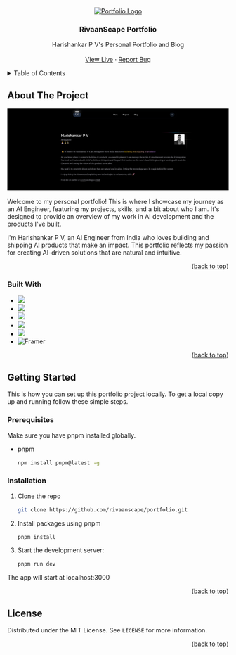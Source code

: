 <a id="readme-top"></a>
<br />
<div align="center">
  <a href="https://github.com/rivaanscape/portfolio">
    <img src="https://github.com/user-attachments/assets/44c27d9c-d204-4702-908f-e82ee63745a6" alt="Portfolio Logo" width="100" />
  </a>

<h3 align="center">RivaanScape Portfolio</h3>

  <p align="center">
    Harishankar P V's Personal Portfolio and Blog
    <br />
    <br />
    <a href="https://rivaanscape.dev">View Live</a>
    ·
    <a href="mailto:hspv99@gmail.com">Report Bug</a>
  </p>
</div>

<details>
  <summary>Table of Contents</summary>
  <ol>
    <li>
      <a href="#about-the-project">About The Project</a>
      <ul>
        <li><a href="#built-with">Built With</a></li>
      </ul>
    </li>
    <li><a href="#inspiration">Inspiration</a></li>
    <li>
      <a href="#getting-started">Getting Started</a>
      <ul>
        <li><a href="#prerequisites">Prerequisites</a></li>
        <li><a href="#installation">Installation</a></li>
      </ul>
    </li>
    <li><a href="#license">License</a></li>
  </ol>
</details>

<!-- ABOUT THE PROJECT -->
## About The Project
![Portfolio Screenshot](ui.png)

Welcome to my personal portfolio! This is where I showcase my journey as an AI Engineer, featuring my projects, skills, and a bit about who I am. It's designed to provide an overview of my work in AI development and the products I've built.

I'm Harishankar P V, an AI Engineer from India who loves building and shipping AI products that make an impact. This portfolio reflects my passion for creating AI-driven solutions that are natural and intuitive.

<p align="right">(<a href="#readme-top">back to top</a>)</p>

### Built With

* <img src="https://img.shields.io/badge/next%20js-000000?style=for-the-badge&logo=nextdotjs&logoColor=white" />
* <img src="https://img.shields.io/badge/React-20232A?style=for-the-badge&logo=react&logoColor=61DAFB" />
* <img src="https://img.shields.io/badge/TypeScript-007ACC?style=for-the-badge&logo=typescript&logoColor=white" />
* <img src="https://img.shields.io/badge/Tailwind_CSS-38B2AC?style=for-the-badge&logo=tailwind-css&logoColor=white"/>
* <img src="https://img.shields.io/badge/shadcn%2Fui-000000?style=for-the-badge&logo=shadcnui&logoColor=white"/>
* ![Framer](https://img.shields.io/badge/Framer-black?style=for-the-badge&logo=framer&logoColor=blue)

<p align="right">(<a href="#readme-top">back to top</a>)</p>

<!-- ## Inspiration
Thanks to all the sources of inspiration that guided and motivated me throughout the creation of this portfolio. Inspired by many, built by one.

- [antfu.me](https://antfu.me/)
- [beta.vimfn.in](https://beta.vimfn.in)
- [honghong.me](https://honghong.me)
- [leerob.io](https://leerob.io)
- [manuarora.in](https://manuarora.in/)
- [canvas.hrcd.fr](https://canvas.hrcd.fr/)
- [marcbouchenoire.com](https://marcbouchenoire.com)
- [magicui.design](https://magicui.design/)
- [augen.pro](https://augen.pro/)
- [ui.aceternity.com](https://ui.aceternity.com/)
- [fumadocs](https://fumadocs.vercel.app/) 
- [nextra](https://nextra.site/)
- [theodorusclarence.com](https://theodorusclarence.com/)
- [ped.ro](https://ped.ro/)
- [delba.dev](https://delba.dev/)
- [joshwcomeau.com](https://www.joshwcomeau.com/)
- [blog.maximeheckel.com](https://blog.maximeheckel.com/)
- [zenorocha.com](https://zenorocha.com/)
- [jahir.dev](https://jahir.dev/)
- [anishde.dev](https://anishde.dev/)
- [nikolovlazar.com](https://nikolovlazar.com/)
- [samuelkraft.com](https://samuelkraft.com/)
- [bentogrids](https://bentogrids.com/)
- [hover.dev](https://www.hover.dev/)
- [vocs.dev](https://vocs.dev/) -->

<!-- GETTING STARTED -->
## Getting Started

This is how you can set up this portfolio project locally. To get a local copy up and running follow these simple steps.

### Prerequisites

Make sure you have pnpm installed globally.
* pnpm
  ```sh
  npm install pnpm@latest -g
  ```

### Installation

1. Clone the repo
   ```sh
   git clone https://github.com/rivaanscape/portfolio.git
   ```
2. Install packages using pnpm
   ```sh
   pnpm install
   ```
4. Start the development server:
   ```sh
   pnpm run dev
   ```

The app will start at localhost:3000

<p align="right">(<a href="#readme-top">back to top</a>)</p>

<!-- LICENSE -->
## License

Distributed under the MIT License. See `LICENSE` for more information.

<p align="right">(<a href="#readme-top">back to top</a>)</p>


